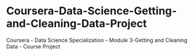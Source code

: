# Coursera-Data-Science-Getting-and-Cleaning-Data-Project
Coursera - Data Science Specialization - Module 3-Getting and Cleaning Data - Course Project

